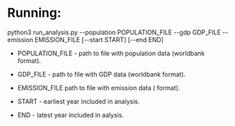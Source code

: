 # Running:

python3 run_analysis.py --population POPULATION_FILE --gdp GDP_FILE --emission EMISSION_FILE [--start START] [--end END]


- POPULATION_FILE - path to file with population data (worldbank format).
- GDP_FILE - path to file with GDP data (worldbank format).
- EMISSION_FILE path to file with emission data ( format).

- START - earliest year included in analysis.
- END - latest year included in aalysis.
